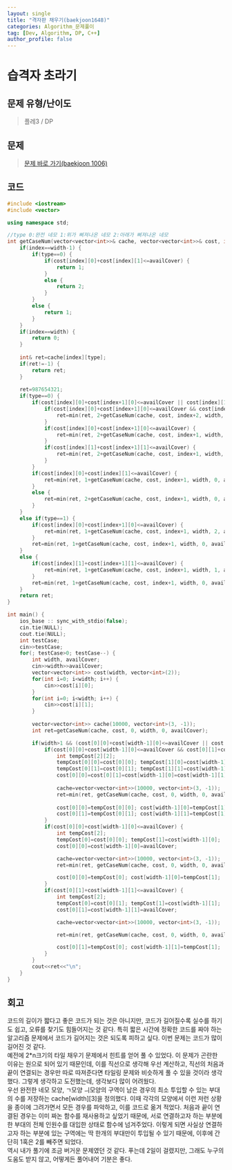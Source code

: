 ```yaml
---
layout: single
title: "격자판 채우기(baekjoon1648)"
categories: Algorithm_문제풀이
tag: [Dev, Algorithm, DP, C++]
author_profile: false
---
```


# 습격자 초라기

## 문제 유형/난이도
>플레3 / DP

## 문제
> <a href="https://www.acmicpc.net/problem/1006">문제 바로 가기(baekjoon 1006)</a>

## 코드
```c++
#include <iostream>
#include <vector>

using namespace std;

//type 0:완전 네모 1:위가 삐져나온 네모 2:아래가 삐져나온 네모
int getCaseNum(vector<vector<int>>& cache, vector<vector<int>>& cost, int index, int width, int type, int availCover) {
    if(index==width-1) {
        if(type==0) {
            if(cost[index][0]+cost[index][1]<=availCover) {
                return 1;
            }
            else {
                return 2;
            }
        }
        else {
            return 1;
        }
    }
    if(index==width) {
        return 0;
    }
    
    int& ret=cache[index][type];
    if(ret!=-1) {
        return ret;
    }
    
    ret=987654321;
    if(type==0) {
        if(cost[index][0]+cost[index+1][0]<=availCover || cost[index][1]+cost[index+1][1]<=availCover) {
            if(cost[index][0]+cost[index+1][0]<=availCover && cost[index][1]+cost[index+1][1]<=availCover) {
                ret=min(ret, 2+getCaseNum(cache, cost, index+2, width, 0, availCover));
            }
            if(cost[index][0]+cost[index+1][0]<=availCover) {
                ret=min(ret, 2+getCaseNum(cache, cost, index+1, width, 2, availCover));
            }
            if(cost[index][1]+cost[index+1][1]<=availCover) {
                ret=min(ret, 2+getCaseNum(cache, cost, index+1, width, 1, availCover));
            }
        }
        if(cost[index][0]+cost[index][1]<=availCover) {
            ret=min(ret, 1+getCaseNum(cache, cost, index+1, width, 0, availCover));
        }
        else {
            ret=min(ret, 2+getCaseNum(cache, cost, index+1, width, 0, availCover));
        }
    }
    else if(type==1) {
        if(cost[index][0]+cost[index+1][0]<=availCover) {
            ret=min(ret, 1+getCaseNum(cache, cost, index+1, width, 2, availCover));
        }
        ret=min(ret, 1+getCaseNum(cache, cost, index+1, width, 0, availCover));
    }
    else {
        if(cost[index][1]+cost[index+1][1]<=availCover) {
            ret=min(ret, 1+getCaseNum(cache, cost, index+1, width, 1, availCover));
        }
        ret=min(ret, 1+getCaseNum(cache, cost, index+1, width, 0, availCover));
    }
    return ret;
}

int main() {
    ios_base :: sync_with_stdio(false);
    cin.tie(NULL);
    cout.tie(NULL);
    int testCase;
    cin>>testCase;
    for(; testCase>0; testCase--) {
        int width, availCover;
        cin>>width>>availCover;
        vector<vector<int>> cost(width, vector<int>(2));
        for(int i=0; i<width; i++) {
            cin>>cost[i][0];
        }
        for(int i=0; i<width; i++) {
            cin>>cost[i][1];
        }
        
        vector<vector<int>> cache(10000, vector<int>(3, -1));
        int ret=getCaseNum(cache, cost, 0, width, 0, availCover);

        if(width>1 && (cost[0][0]+cost[width-1][0]<=availCover || cost[0][1]+cost[width-1][1]<=availCover)) {
            if(cost[0][0]+cost[width-1][0]<=availCover && cost[0][1]+cost[width-1][1]<=availCover) {
                int tempCost[2][2];
                tempCost[0][0]=cost[0][0]; tempCost[1][0]=cost[width-1][0];
                tempCost[0][1]=cost[0][1]; tempCost[1][1]=cost[width-1][1];
                cost[0][0]=cost[0][1]=cost[width-1][0]=cost[width-1][1]=availCover;
                
                cache=vector<vector<int>>(10000, vector<int>(3, -1));
                ret=min(ret, getCaseNum(cache, cost, 0, width, 0, availCover)-2);
                
                cost[0][0]=tempCost[0][0]; cost[width-1][0]=tempCost[1][0];
                cost[0][1]=tempCost[0][1]; cost[width-1][1]=tempCost[1][1];
            }
            if(cost[0][0]+cost[width-1][0]<=availCover) {
                int tempCost[2];
                tempCost[0]=cost[0][0]; tempCost[1]=cost[width-1][0];
                cost[0][0]=cost[width-1][0]=availCover;

                cache=vector<vector<int>>(10000, vector<int>(3, -1));
                ret=min(ret, getCaseNum(cache, cost, 0, width, 0, availCover)-1);

                cost[0][0]=tempCost[0]; cost[width-1][0]=tempCost[1];
            }
            if(cost[0][1]+cost[width-1][1]<=availCover) {
                int tempCost[2];
                tempCost[0]=cost[0][1]; tempCost[1]=cost[width-1][1];
                cost[0][1]=cost[width-1][1]=availCover;

                cache=vector<vector<int>>(10000, vector<int>(3, -1));

                ret=min(ret, getCaseNum(cache, cost, 0, width, 0, availCover)-1);

                cost[0][1]=tempCost[0]; cost[width-1][1]=tempCost[1];
            }
        }
        cout<<ret<<"\n";
    }
}
```

## 회고
코드의 길이가 짧다고 좋은 코드가 되는 것은 아니지만, 코드가 길어질수록 실수를 하기도 쉽고, 오류를 찾기도 힘들어지는 것 같다. 특히 짧은 시간에 정확한 코드를 짜야 하는 알고리즘 문제에서 코드가 길어지는 것은 되도록 피하고 싶다. 이번 문제는 코드가 많이 길어진 것 같다.  
예전에 2*n크기의 타일 채우기 문제에서 힌트를 얻어 풀 수 있었다. 이 문제가 곤란한 이유는 원으로 되어 있기 때문인데, 이를 직선으로 생각해 우선 계산하고, 직선의 처음과 끝이 연결되는 경우만 따로 따져준다면 타일링 문제와 비슷하게 풀 수 있을 것이라 생각했다. 그렇게 생각하고 도전했는데, 생각보다 많이 어려웠다.  
우선 완전한 네모 모양, ㄱ모양 ㅢ모양의 구역이 남은 경우의 최소 투입할 수 있는 부대의 수를 저장하는 cache[width][3]을 정의했다. 이때 각각의 모양에서 이런 저런 상황을 종이에 그려가면서 모든 경우를 파악하고, 이를 코드로 옮겨 적었다. 처음과 끝이 연결된 경우는 이미 짜논 함수를 재사용하고 싶었기 때문에, 서로 연결하고자 하는 부분에 한 부대의 전체 인원수를 대입한 상태로 함수에 넘겨주었다. 이렇게 되면 사실상 연결하고자 하는 부분에 있는 구역에는 딱 한개의 부대만이 투입될 수 있기 때문에, 이후에 간단히 1혹은 2를 빼주면 되었다.  
역시 내가 풀기에 조금 버거운 문제였던 것 같다. 푸는데 2일이 걸렸지만, 그래도 누구의 도움도 받지 않고, 어떻게든 풀어내어 기분은 좋다.